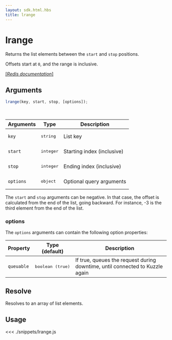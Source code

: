```yaml
---
layout: sdk.html.hbs
title: lrange
---
```


# lrange

Returns the list elements between the `start` and `stop` positions.

Offsets start at `0`, and the range is inclusive.

[[_Redis documentation_]](https://redis.io/commands/lrange)

## Arguments

```js
lrange(key, start, stop, [options]);
```

<br/>

| Arguments | Type               | Description                |
| --------- | ------------------ | -------------------------- |
| `key`     | <pre>string</pre>  | List key                   |
| `start`   | <pre>integer</pre> | Starting index (inclusive) |
| `stop`    | <pre>integer</pre> | Ending index (inclusive)   |
| `options` | <pre>object</pre>  | Optional query arguments   |

The `start` and `stop` arguments can be negative. In that case, the offset is calculated from the end of the list, going backward. For instance, -3 is the third element from the end of the list.

### options

The `options` arguments can contain the following option properties:

| Property   | Type (default)            | Description                                                                  |
| ---------- | ------------------------- | ---------------------------------------------------------------------------- |
| `queuable` | <pre>boolean (true)</pre> | If true, queues the request during downtime, until connected to Kuzzle again |

## Resolve

Resolves to an array of list elements.

## Usage

<<< ./snippets/lrange.js
